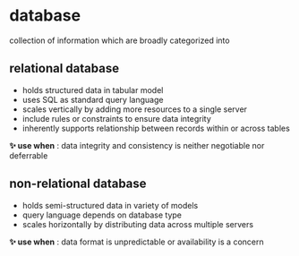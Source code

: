 # database

collection of information which are broadly categorized into

## relational database

- holds structured data in tabular model
- uses SQL as standard query language
- scales vertically by adding more resources to a single server
- include rules or constraints to ensure data integrity
- inherently supports relationship between records within or across tables

**:sparkles: use when** : data integrity and consistency is neither negotiable nor deferrable


## non-relational database

- holds semi-structured data in variety of models
- query language depends on database type
- scales horizontally by distributing data across multiple servers

**:sparkles: use when** : data format is unpredictable or availability is a concern 
